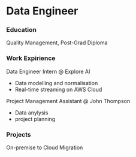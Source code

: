 # Data Engineer

### Education
Quality Management, Post-Grad Diploma

### Work Expirience
Data Engineer Intern @ Explore AI 
- Data modelling and normalisation
- Real-time streaming on AWS Cloud
  
Project Management Assistant @ John Thompson
- Data anylysis
- project planning

### Projects
On-premise to Cloud Migration
